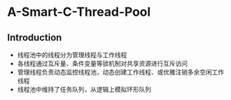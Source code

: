 # A-Smart-C-Thread-Pool

Introduction
--------------
* 线程池中的线程分为管理线程与工作线程<br>
* 各线程通过互斥量、条件变量等锁机制对共享资源进行互斥访问<br>
* 管理线程负责动态监控线程池，动态创建工作线程、或优雅注销多余空闲工作线程<br>
* 线程池中维持了任务队列，从逻辑上模拟环形队列<br>
